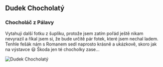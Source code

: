 ## Dudek Chocholatý

### Chocholáč z Pálavy
Vytahuji další fotku z šuplíku, protože jsem zatím pořád ještě nikam nevyrazil a říkal jsem si, že bude určitě pár fotek, které jsem nechal ladem.
Tenhle fešák nám s Romanem sedl naprosto krásně a ukázkově, skoro jak na výstavce 😃
Škoda jen té chocholky zase...

![Dudek Chocholatý](https://scontent-prg1-1.xx.fbcdn.net/v/t39.30808-6/504382645_122234547464200164_2273628196724956829_n.jpg?_nc_cat=107&ccb=1-7&_nc_sid=127cfc&_nc_ohc=lXoaRh_lWKsQ7kNvwFShyzF&_nc_oc=Adkup_gPEa3KidPoRHlXME5f8n1n4XmQ23ckxHD9ZmuiiEH7l9j8cgdjmCOFYdsw_nw&_nc_zt=23&_nc_ht=scontent-prg1-1.xx&_nc_gid=dwqxsZ4ISVyGLmPahnF6qw&oh=00_AfSfI2thNqggW5bjHq5q1BtAe9Rc1Wi-RAVhP8jHxwkL-Q&oe=68798F7B)
